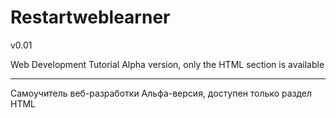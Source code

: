 # <h1>Restartweblearner</h1> v0.01

Web Development Tutorial
Alpha version, only the HTML section is available

<hr>

Cамоучитель веб-разработки
Альфа-версия, доступен только раздел HTML
